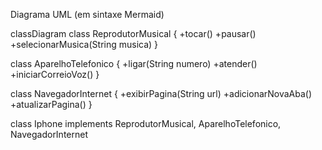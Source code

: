 Diagrama UML (em sintaxe Mermaid)

classDiagram
class ReprodutorMusical {
  +tocar()
  +pausar()
  +selecionarMusica(String musica)
}

class AparelhoTelefonico {
  +ligar(String numero)
  +atender()
  +iniciarCorreioVoz()
}

class NavegadorInternet {
  +exibirPagina(String url)
  +adicionarNovaAba()
  +atualizarPagina()
}

class Iphone implements ReprodutorMusical, AparelhoTelefonico, NavegadorInternet
